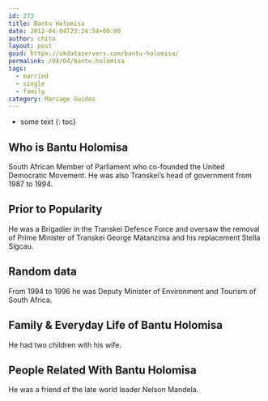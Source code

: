 ```yaml
---
id: 273
title: Bantu Holomisa
date: 2012-04-04T22:24:54+00:00
author: chito
layout: post
guid: https://ukdataservers.com/bantu-holomisa/
permalink: /04/04/bantu-holomisa  
tags:
  - married
  - single
  - family
category: Mariage Guides
---
```


* some text
{: toc}


## Who is  Bantu Holomisa
                  
                  
                  
South African Member of Parliament who co-founded the United Democratic Movement. He was also Transkei&#8217;s head of government from 1987 to 1994.
                  
                
                
                
## Prior to Popularity 
                  
                  
                  
He was a Brigadier in the Transkei Defence Force and oversaw the removal of Prime Minister of Transkei George Matanzima and his replacement Stella Sigcau.
                  
                
                
                
## Random data 
                  
                  
                  
From 1994 to 1996 he was Deputy Minister of Environment and Tourism of South Africa.
                  
                
                
                
## Family & Everyday Life of Bantu Holomisa
                  
                  
                  
He had two children with his wife.
                  
                
                
                
## People Related With  Bantu Holomisa
                  
                  
                  
He was a friend of the late world leader Nelson Mandela.
                  
                
              
            
          
          
          
    
    
  
